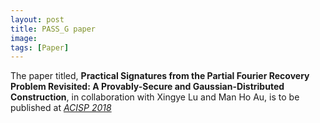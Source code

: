 ```yaml
---
layout: post
title: PASS_G paper
image:
tags: [Paper]
---
```


The paper titled,
__Practical Signatures from the Partial Fourier Recovery Problem Revisited: A Provably-Secure and Gaussian-Distributed Construction__,
in collaboration with Xingye Lu and Man Ho Au, is to be published at
[_ACISP 2018_](https://ssl.informatics.uow.edu.au/acisp2018/)
